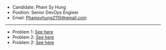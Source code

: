 - Candidate: Pham Sy Hung
- Position: Senior DevOps Engieer
- Email: Phamsyhung2110@gmail.com
---
- Problem 1: [See here](./problem-1/)
- Problem 2: [See here](./problem-2/)
- Problem 2: [See here](./problem-3/)